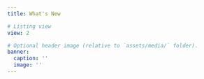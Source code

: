 ```yaml
---
title: What's New

# Listing view
view: 2

# Optional header image (relative to `assets/media/` folder).
banner:
  caption: ''
  image: ''
---
```

